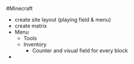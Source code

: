 #Minecraft

- create site layout (playing field & menu)
- create matrix
- Menu
    - Tools
    - Inventory
        - Counter and visual field for every block
-
